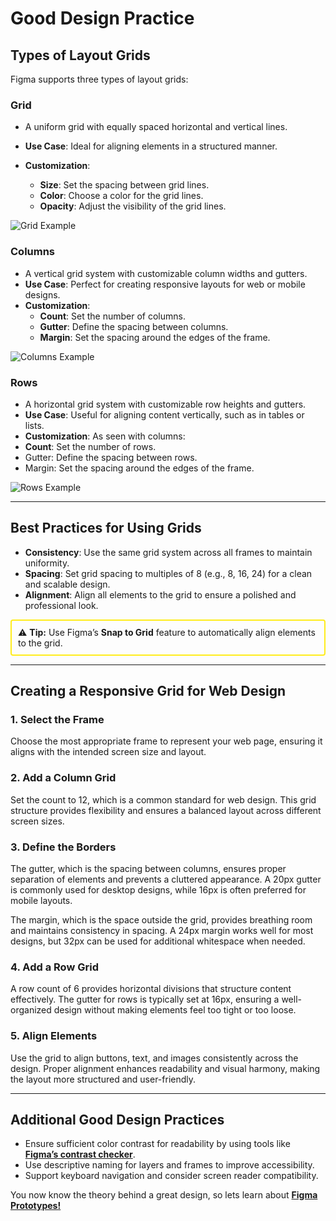 # Good Design Practice

## Types of Layout Grids

Figma supports three types of layout grids:

### Grid

- A uniform grid with equally spaced horizontal and vertical lines.
- **Use Case**: Ideal for aligning elements in a structured manner.
- **Customization**:

  - **Size**: Set the spacing between grid lines.
  - **Color**: Choose a color for the grid lines.
  - **Opacity**: Adjust the visibility of the grid lines.

![Grid Example](images/grid_example.png)

### Columns

- A vertical grid system with customizable column widths and gutters.
- **Use Case**: Perfect for creating responsive layouts for web or mobile designs.
- **Customization**:
  - **Count**: Set the number of columns.
  - **Gutter**: Define the spacing between columns.
  - **Margin**: Set the spacing around the edges of the frame.

![Columns Example](images/column_example.png)

### Rows

- A horizontal grid system with customizable row heights and gutters.
- **Use Case**: Useful for aligning content vertically, such as in tables or lists.
- **Customization**:
  As seen with columns:
- **Count**: Set the number of rows.
- Gutter: Define the spacing between rows.
- Margin: Set the spacing around the edges of the frame.

![Rows Example](images/row_example.png)

---

## Best Practices for Using Grids

- **Consistency**: Use the same grid system across all frames to maintain uniformity.
- **Spacing**: Set grid spacing to multiples of 8 (e.g., 8, 16, 24) for a clean and scalable design.
- **Alignment**: Align all elements to the grid to ensure a polished and professional look.

<div style="border: 2px solid rgb(255, 236, 28); padding: 10px; margin: 10px 0; border-radius: 4px;">
⚠️ <strong>Tip:</strong> Use Figma’s <strong>Snap to Grid</strong> feature to automatically align elements to the grid.
</div>

---

## Creating a Responsive Grid for Web Design

### 1. Select the Frame
Choose the most appropriate frame to represent your web page, ensuring it aligns with the intended screen size and layout.

### 2. Add a Column Grid
Set the count to 12, which is a common standard for web design. This grid structure provides flexibility and ensures a balanced layout across different screen sizes.

### 3. Define the Borders
The gutter, which is the spacing between columns, ensures proper separation of elements and prevents a cluttered appearance. A 20px gutter is commonly used for desktop designs, while 16px is often preferred for mobile layouts.

The margin, which is the space outside the grid, provides breathing room and maintains consistency in spacing. A 24px margin works well for most designs, but 32px can be used for additional whitespace when needed.

### 4. Add a Row Grid
A row count of 6 provides horizontal divisions that structure content effectively. The gutter for rows is typically set at 16px, ensuring a well-organized design without making elements feel too tight or too loose.

### 5. Align Elements
Use the grid to align buttons, text, and images consistently across the design. Proper alignment enhances readability and visual harmony, making the layout more structured and user-friendly.

---

## Additional Good Design Practices

- Ensure sufficient color contrast for readability by using tools like **[Figma’s contrast checker](https://www.figma.com/color-contrast-checker/)**.
- Use descriptive naming for layers and frames to improve accessibility.
- Support keyboard navigation and consider screen reader compatibility.

You now know the theory behind a great design, so lets learn about **[Figma Prototypes!](what-is-prototype.md)**
